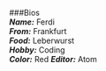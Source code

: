 ###Bios  
***Name:*** Ferdi  
***From:*** Frankfurt  
***Food:*** Leberwurst  
***Hobby:*** Coding  
***Color:*** Red
***Editor:*** Atom
